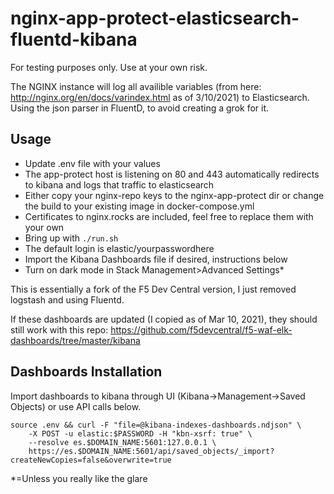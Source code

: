 # nginx-app-protect-elasticsearch-fluentd-kibana

For testing purposes only. Use at your own risk.

The NGINX instance will log all availible variables (from here: <http://nginx.org/en/docs/varindex.html> as of 3/10/2021) to Elasticsearch. Using the json parser in FluentD, to avoid creating a grok for it.

## Usage

* Update .env file with your values
* The app-protect host is listening on 80 and 443 automatically redirects to kibana and logs that traffic to elasticsearch
* Either copy your nginx-repo keys to the nginx-app-protect dir or change the build to your existing image in docker-compose.yml
* Certificates to nginx.rocks are included, feel free to replace them with your own
* Bring up with `./run.sh`
* The default login is elastic/yourpasswordhere
* Import the Kibana Dashboards file if desired, instructions below
* Turn on dark mode in Stack Management>Advanced Settings*

This is essentially a fork of the F5 Dev Central version, I just removed logstash and using Fluentd.

If these dashboards are updated (I copied as of Mar 10, 2021), they should still work with this repo:
<https://github.com/f5devcentral/f5-waf-elk-dashboards/tree/master/kibana>

## Dashboards Installation
Import dashboards to kibana through UI (Kibana->Management->Saved Objects) or use API calls below.
```
source .env && curl -F "file=@kibana-indexes-dashboards.ndjson" \
    -X POST -u elastic:$PASSWORD -H "kbn-xsrf: true" \
    --resolve es.$DOMAIN_NAME:5601:127.0.0.1 \
    https://es.$DOMAIN_NAME:5601/api/saved_objects/_import?createNewCopies=false&overwrite=true
```

*=Unless you really like the glare
